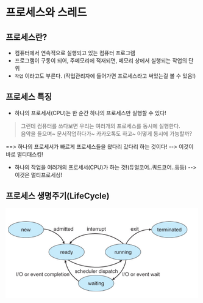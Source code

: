 # 프로세스와 스레드  

## 프로세스란?  

- 컴퓨터에서 연속적으로 실행되고 있는 컴퓨터 프로그램  
- 프로그램이 구동이 되어, 주메모리에 적재되면, 메모리 상에서 실행되는 작업의 단위  
- `작업` 이라고도 부른다. (작업관리자에 들어가면 프로세스라고 써있는걸 볼 수 있음!)  

## 프로세스 특징  

- 하나의 프로세서(CPU)는 한 순간 하나의 프로세스만 실행할 수 있다!  
> 그런데 컴퓨터를 쓰다보면 우리는 여러개의 프로세스를 동시에 실행한다.  
> 음악을 들으며~ 문서작업하다가~ 카카오톡도 하고~ 어떻게 동시에 가능할까?  

==> 하나의 프로세서가 빠르게 프로세스들을 왔다리 갔다리 하는 것이다! --> 이것이 바로 멀티태스킹!  

- 하나의 작업을 여러개의 프로세서(CPU)가 하는 것!(듀얼코어..쿼드코어..등등) --> 이것은 멀티프로세싱!  

## 프로세스 생명주기(LifeCycle)  

![프로세스상태](../images/프로세스와스레드2.PNG)  




  

